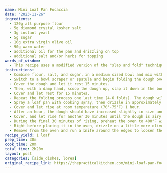```yaml
---
name: Mini Loaf Pan Focaccia
date: "2023-11-26"
ingredients:
  - 120g all purpose flour
  - 5g diamond crystal kosher salt
  - 3g instant yeast
  - 5g sugar
  - 10g extra virgin olive oil
  - 90g warm water
  - additional oil for the pan and drizzling on top
  - additional salt and/or herbs for topping
words_of_wisdom:
  - This recipe uses a modified version of the "slap and fold" technique. When you scoop the dough up your fingertips should be curved under, pointing toward your body. When you pick the dough up, rotate your wrist so your thumb is up — almost like you're holding a cup. Then "slap" the dough on the near side of the bowl and fold it away from you. The idea is to rotate the dough 90 degrees between each fold so you're folding in both directions. This builds structure in the dough and you will feel it tightening up as you work.
instructions:
  - Combine flour, salt, and sugar, in a medium sized bowl and mix with your hand to evenly distribute. Make a well in the center and add warm water. Sprinkle yeast on top and let bloom for 30-60 seconds. Add oil, then use a fork or small spatula to stir the liquid in the center, slowly incorporating flour from the sides of the bowl until a sticky dough forms.
  - Switch to a bowl scraper or spatula and begin folding the dough over itself, rotating the bowl as you go until the dough is cohesive and no lumps or dry spots remain. The dough is very, very sticky at this point so do the best you can — just keep folding for about 30-60 seconds until the dough is somewhat in the shape of a ball.
  - Cover the dough and let it rest 15 minutes.
  - Then, with a damp hand, scoop the dough up, slap it down in the bowl and fold it over itself away from you. Repeat the folding process 4-6 times until the dough feels like it has tightened up slightly. Wet your hand as needed so the dough doesn't stick to you.
  - Cover and let rest for 15 minutes.
  - Repeat the folding process one last time (4-6 folds). The dough will still be pretty squishy and sticky, but should be smoother and have more structure to it than the earlier sets of folds.
  - Spray a loaf pan with cooking spray, then drizzle in approximately 1 tablespoon olive oil. Transfer the dough from the bowl to the pan, using oiled fingers to gently stretch the dough into a loose rectangle shape. It won't reach the edges of the pan yet.
  - Cover and let rise at room temperature (70°-75°F) 1 hour.
  - After an hour, the dough should have increased slightly in size and will have filled out more of the pan. Oil your fingers and dimple and stretch the dough into all the corners of the pan. Press your fingers down into the dough until they hit the bottom of the pan, then spread them out. It's okay if you tear the dough in a few places.
  - Cover, and let rise for another 30 minutes until the dough is airy and bubbly and has filled in the bottom of the pan.
  - During the final 30 minutes of rising, preheat the oven to 400°F with a rack in the center position. If your loaf seems to be rising slowly, place the loaf pan on top of the preheating oven so the yeast benefits from the residual heat.
  - Right before placing it in the oven, drizzle on a little more olive oil and sprinkle the surface of the dough with flaky salt, herbs, or any toppings of your choosing, and bake for 20 minutes until golden brown on top. If after 20 minutes it's still looking pale, bake for an additional 5 minutes.
  - Remove from the oven and run a knife around the edges to loosen the dough and turn it out onto a cooling rack. Let cool at least 15 minutes before slicing.
recipe_yield: 1 loaf
prep_time: 30m
cook_time: 20m
total_time: 2h20m
layout: post
categories: [side_dishes, lorea]
original_recipe_link: https://thepracticalkitchen.com/mini-loaf-pan-focaccia-scaled-down-recipe/
---
```

